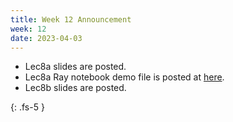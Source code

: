 ```yaml
---
title: Week 12 Announcement
week: 12
date: 2023-04-03
---
```


* Lec8a slides are posted.
* Lec8a Ray notebook demo file is posted at [here](https://github.com/tddg/ds5110-spring23/blob/main/assets/ray_API_demo.ipynb).
* Lec8b slides are posted.

{: .fs-5 }
